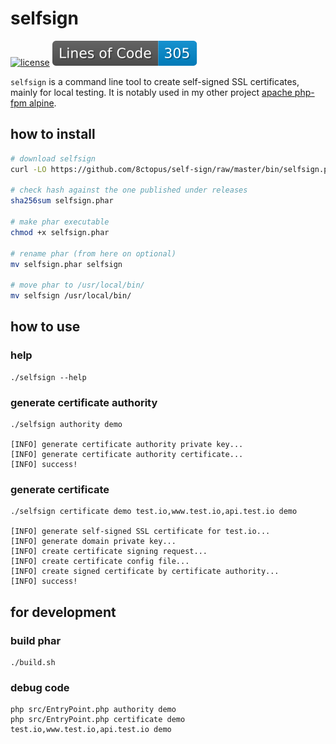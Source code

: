 # selfsign

[![license](http://poser.pugx.org/8ctopus/self-sign/license)](https://packagist.org/packages/8ctopus/self-sign)
![lines of code](https://raw.githubusercontent.com/8ctopus/self-sign/image-data/lines.svg)

`selfsign` is a command line tool to create self-signed SSL certificates, mainly for local testing.
It is notably used in my other project [apache php-fpm alpine](https://github.com/8ctopus/apache-php-fpm-alpine).

## how to install

```sh
# download selfsign
curl -LO https://github.com/8ctopus/self-sign/raw/master/bin/selfsign.phar

# check hash against the one published under releases
sha256sum selfsign.phar

# make phar executable
chmod +x selfsign.phar

# rename phar (from here on optional)
mv selfsign.phar selfsign

# move phar to /usr/local/bin/
mv selfsign /usr/local/bin/
```

## how to use

### help

    ./selfsign --help

### generate certificate authority

    ./selfsign authority demo

    [INFO] generate certificate authority private key...
    [INFO] generate certificate authority certificate...
    [INFO] success!

### generate certificate

    ./selfsign certificate demo test.io,www.test.io,api.test.io demo

    [INFO] generate self-signed SSL certificate for test.io...
    [INFO] generate domain private key...
    [INFO] create certificate signing request...
    [INFO] create certificate config file...
    [INFO] create signed certificate by certificate authority...
    [INFO] success!

## for development

### build phar

    ./build.sh

### debug code

    php src/EntryPoint.php authority demo
    php src/EntryPoint.php certificate demo test.io,www.test.io,api.test.io demo
